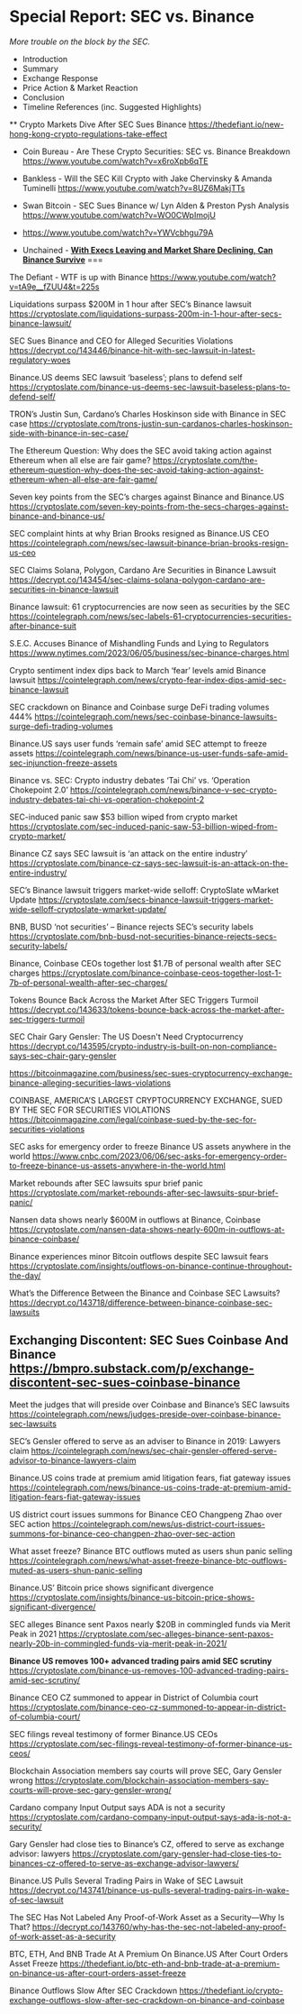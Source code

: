 # Special Report: SEC vs. Binance

_More trouble on the block by the SEC._

- Introduction
- Summary
- Exchange Response
- Price Action & Market Reaction
- Conclusion
- Timeline References (inc. Suggested Highlights)

** Crypto Markets Dive After SEC Sues Binance
https://thedefiant.io/new-hong-kong-crypto-regulations-take-effect

- Coin Bureau - Are These Crypto Securities: SEC vs. Binance Breakdown
	https://www.youtube.com/watch?v=x6roXpb6qTE
- Bankless - Will the SEC Kill Crypto with Jake Chervinsky & Amanda Tuminelli
	https://www.youtube.com/watch?v=8UZ6MakjTTs
- Swan Bitcoin - SEC Sues Binance w/ Lyn Alden & Preston Pysh Analysis
	https://www.youtube.com/watch?v=WO0CWpImojU

- https://www.youtube.com/watch?v=YWVcbhgu79A

- Unchained - [**With Execs Leaving and Market Share Declining, Can Binance Survive**](https://www.youtube.com/watch?v=6x7DAtAXTm0)
===

 The Defiant - WTF is up with Binance
https://www.youtube.com/watch?v=tA9e__fZUU4&t=225s

Liquidations surpass $200M in 1 hour after SEC’s Binance lawsuit
https://cryptoslate.com/liquidations-surpass-200m-in-1-hour-after-secs-binance-lawsuit/

SEC Sues Binance and CEO for Alleged Securities Violations
https://decrypt.co/143446/binance-hit-with-sec-lawsuit-in-latest-regulatory-woes

Binance.US deems SEC lawsuit ‘baseless’; plans to defend self
https://cryptoslate.com/binance-us-deems-sec-lawsuit-baseless-plans-to-defend-self/

TRON’s Justin Sun, Cardano’s Charles Hoskinson side with Binance in SEC case
https://cryptoslate.com/trons-justin-sun-cardanos-charles-hoskinson-side-with-binance-in-sec-case/

The Ethereum Question: Why does the SEC avoid taking action against Ethereum when all else are fair game?
https://cryptoslate.com/the-ethereum-question-why-does-the-sec-avoid-taking-action-against-ethereum-when-all-else-are-fair-game/

Seven key points from the SEC’s charges against Binance and Binance.US
https://cryptoslate.com/seven-key-points-from-the-secs-charges-against-binance-and-binance-us/

SEC complaint hints at why Brian Brooks resigned as Binance​.US CEO
https://cointelegraph.com/news/sec-lawsuit-binance-brian-brooks-resign-us-ceo

SEC Claims Solana, Polygon, Cardano Are Securities in Binance Lawsuit
https://decrypt.co/143454/sec-claims-solana-polygon-cardano-are-securities-in-binance-lawsuit

Binance lawsuit: 61 cryptocurrencies are now seen as securities by the SEC
https://cointelegraph.com/news/sec-labels-61-cryptocurrencies-securities-after-binance-suit

S.E.C. Accuses Binance of Mishandling Funds and Lying to Regulators
https://www.nytimes.com/2023/06/05/business/sec-binance-charges.html

Crypto sentiment index dips back to March ‘fear’ levels amid Binance lawsuit
https://cointelegraph.com/news/crypto-fear-index-dips-amid-sec-binance-lawsuit

SEC crackdown on Binance and Coinbase surge DeFi trading volumes 444%
https://cointelegraph.com/news/sec-coinbase-binance-lawsuits-surge-defi-trading-volumes

Binance.​US says user funds ‘remain safe’ amid SEC attempt to freeze assets
https://cointelegraph.com/news/binance-us-user-funds-safe-amid-sec-injunction-freeze-assets

Binance vs. SEC: Crypto industry debates ‘Tai Chi’ vs. ‘Operation Chokepoint 2.0’
https://cointelegraph.com/news/binance-v-sec-crypto-industry-debates-tai-chi-vs-operation-chokepoint-2

SEC-induced panic saw $53 billion wiped from crypto market
https://cryptoslate.com/sec-induced-panic-saw-53-billion-wiped-from-crypto-market/

Binance CZ says SEC lawsuit is ‘an attack on the entire industry’
https://cryptoslate.com/binance-cz-says-sec-lawsuit-is-an-attack-on-the-entire-industry/

SEC’s Binance lawsuit triggers market-wide selloff: CryptoSlate wMarket Update
https://cryptoslate.com/secs-binance-lawsuit-triggers-market-wide-selloff-cryptoslate-wmarket-update/

BNB, BUSD ‘not securities’ – Binance rejects SEC’s security labels
https://cryptoslate.com/bnb-busd-not-securities-binance-rejects-secs-security-labels/

Binance, Coinbase CEOs together lost $1.7B of personal wealth after SEC charges
https://cryptoslate.com/binance-coinbase-ceos-together-lost-1-7b-of-personal-wealth-after-sec-charges/

Tokens Bounce Back Across the Market After SEC Triggers Turmoil
https://decrypt.co/143633/tokens-bounce-back-across-the-market-after-sec-triggers-turmoil

SEC Chair Gary Gensler: The US Doesn't Need Cryptocurrency
https://decrypt.co/143595/crypto-industry-is-built-on-non-compliance-says-sec-chair-gary-gensler

https://bitcoinmagazine.com/business/sec-sues-cryptocurrency-exchange-binance-alleging-securities-laws-violations

COINBASE, AMERICA’S LARGEST CRYPTOCURRENCY EXCHANGE, SUED BY THE SEC FOR SECURITIES VIOLATIONS
https://bitcoinmagazine.com/legal/coinbase-sued-by-the-sec-for-securities-violations

SEC asks for emergency order to freeze Binance US assets anywhere in the world
https://www.cnbc.com/2023/06/06/sec-asks-for-emergency-order-to-freeze-binance-us-assets-anywhere-in-the-world.html

Market rebounds after SEC lawsuits spur brief panic
https://cryptoslate.com/market-rebounds-after-sec-lawsuits-spur-brief-panic/

Nansen data shows nearly $600M in outflows at Binance, Coinbase
https://cryptoslate.com/nansen-data-shows-nearly-600m-in-outflows-at-binance-coinbase/

Binance experiences minor Bitcoin outflows despite SEC lawsuit fears
https://cryptoslate.com/insights/outflows-on-binance-continue-throughout-the-day/

What’s the Difference Between the Binance and Coinbase SEC Lawsuits?
https://decrypt.co/143718/difference-between-binance-coinbase-sec-lawsuits

Exchanging Discontent: SEC Sues Coinbase And Binance
https://bmpro.substack.com/p/exchange-discontent-sec-sues-coinbase-binance
----

Meet the judges that will preside over Coinbase and Binance’s SEC lawsuits
https://cointelegraph.com/news/judges-preside-over-coinbase-binance-sec-lawsuits

SEC’s Gensler offered to serve as an adviser to Binance in 2019: Lawyers claim
https://cointelegraph.com/news/sec-chair-gensler-offered-serve-advisor-to-binance-lawyers-claim

Binance.US coins trade at premium amid litigation fears, fiat gateway issues
https://cointelegraph.com/news/binance-us-coins-trade-at-premium-amid-litigation-fears-fiat-gateway-issues

US district court issues summons for Binance CEO Changpeng Zhao over SEC action
https://cointelegraph.com/news/us-district-court-issues-summons-for-binance-ceo-changpen-zhao-over-sec-action

What asset freeze? Binance BTC outflows muted as users shun panic selling
https://cointelegraph.com/news/what-asset-freeze-binance-btc-outflows-muted-as-users-shun-panic-selling

Binance.US’ Bitcoin price shows significant divergence
https://cryptoslate.com/insights/binance-us-bitcoin-price-shows-significant-divergence/

SEC alleges Binance sent Paxos nearly $20B in commingled funds via Merit Peak in 2021
https://cryptoslate.com/sec-alleges-binance-sent-paxos-nearly-20b-in-commingled-funds-via-merit-peak-in-2021/

**Binance US removes 100+ advanced trading pairs amid SEC scrutiny**
https://cryptoslate.com/binance-us-removes-100-advanced-trading-pairs-amid-sec-scrutiny/

Binance CEO CZ summoned to appear in District of Columbia court
https://cryptoslate.com/binance-ceo-cz-summoned-to-appear-in-district-of-columbia-court/

SEC filings reveal testimony of former Binance.US CEOs
https://cryptoslate.com/sec-filings-reveal-testimony-of-former-binance-us-ceos/

Blockchain Association members say courts will prove SEC, Gary Gensler wrong
https://cryptoslate.com/blockchain-association-members-say-courts-will-prove-sec-gary-gensler-wrong/

Cardano company Input Output says ADA is not a security
https://cryptoslate.com/cardano-company-input-output-says-ada-is-not-a-security/

Gary Gensler had close ties to Binance’s CZ, offered to serve as exchange advisor: lawyers
https://cryptoslate.com/gary-gensler-had-close-ties-to-binances-cz-offered-to-serve-as-exchange-advisor-lawyers/

Binance.US Pulls Several Trading Pairs in Wake of SEC Lawsuit
https://decrypt.co/143741/binance-us-pulls-several-trading-pairs-in-wake-of-sec-lawsuit

The SEC Has Not Labeled Any Proof-of-Work Asset as a Security—Why Is That?
https://decrypt.co/143760/why-has-the-sec-not-labeled-any-proof-of-work-asset-as-a-security

BTC, ETH, And BNB Trade At A Premium On Binance.US After Court Orders Asset Freeze
https://thedefiant.io/btc-eth-and-bnb-trade-at-a-premium-on-binance-us-after-court-orders-asset-freeze

Binance Outflows Slow After SEC Crackdown
https://thedefiant.io/crypto-exchange-outflows-slow-after-sec-crackdown-on-binance-and-coinbase
